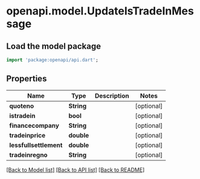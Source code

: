 # openapi.model.UpdateIsTradeInMessage

## Load the model package
```dart
import 'package:openapi/api.dart';
```

## Properties
Name | Type | Description | Notes
------------ | ------------- | ------------- | -------------
**quoteno** | **String** |  | [optional] 
**istradein** | **bool** |  | [optional] 
**financecompany** | **String** |  | [optional] 
**tradeinprice** | **double** |  | [optional] 
**lessfullsettlement** | **double** |  | [optional] 
**tradeinregno** | **String** |  | [optional] 

[[Back to Model list]](../README.md#documentation-for-models) [[Back to API list]](../README.md#documentation-for-api-endpoints) [[Back to README]](../README.md)


